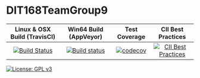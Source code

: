 # DIT168TeamGroup9
| Linux & OSX Build (TravisCI) | Win64 Build (AppVeyor) | Test Coverage | CII Best Practices |
| :--------------------------: | :--------------------: | :-----------: | :----------------: |
[![Build Status](https://travis-ci.org/DIT168Group9/DIT168Group9.svg?branch=master)](https://travis-ci.org/DIT168Group9/DIT168Group9) | [![Build status](https://ci.appveyor.com/api/projects/status/oa5xoxv8kso8h1yr?svg=true)](https://ci.appveyor.com/project/guschefi/dit168group9) | [![codecov](https://codecov.io/gh/DIT168Group9/DIT168Group9/branch/master/graph/badge.svg)](https://codecov.io/gh/DIT168Group9/DIT168Group9) | [![CII Best Practices](https://bestpractices.coreinfrastructure.org/projects/1665/badge)](https://bestpractices.coreinfrastructure.org/projects/1665) |
[![License: GPL v3](https://img.shields.io/badge/License-GPL%20v3-blue.svg)](https://www.gnu.org/licenses/gpl-3.0)
